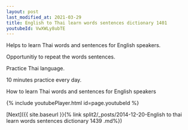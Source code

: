 ```yaml
---
layout: post
last_modified_at: 2021-03-29
title: English to Thai learn words sentences dictionary 1401 
youtubeId: VwXWLy8ubTE
---
```

 
 
Helps to learn Thai words and sentences for English speakers.

Opportunitiy to repeat the words sentences. 

Practice Thai language. 
 
10 minutes practice every day. 
 
How to learn Thai words and sentences for English speakers 
 
{% include youtubePlayer.html id=page.youtubeId %}
 
 
[Next]({{ site.baseurl }}{% link  split2/_posts/2014-12-20-English to thai learn words sentences dictionary 1439 .md%})
 
